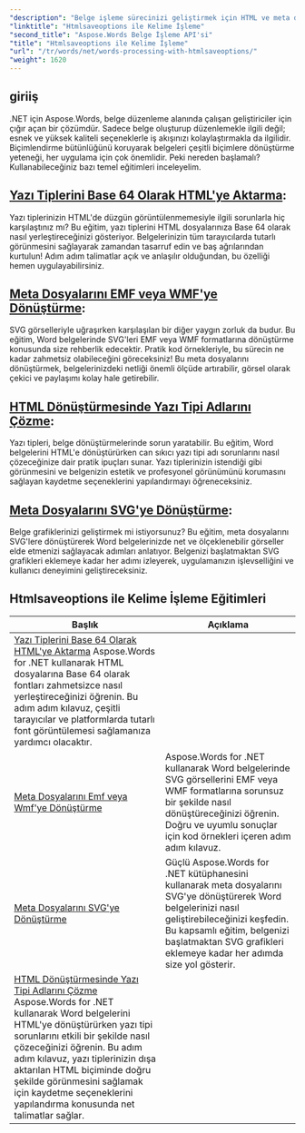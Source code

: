 ```yaml
---
"description": "Belge işleme sürecinizi geliştirmek için HTML ve meta dosyası dönüşümünü kapsayan adım adım eğitimlerimizle Aspose.Words for .NET'in gücünü ortaya çıkarın."
"linktitle": "Htmlsaveoptions ile Kelime İşleme"
"second_title": "Aspose.Words Belge İşleme API'si"
"title": "Htmlsaveoptions ile Kelime İşleme"
"url": "/tr/words/net/words-processing-with-htmlsaveoptions/"
"weight": 1620
---
```


## giriiş

.NET için Aspose.Words, belge düzenleme alanında çalışan geliştiriciler için çığır açan bir çözümdür. Sadece belge oluşturup düzenlemekle ilgili değil; esnek ve yüksek kaliteli seçeneklerle iş akışınızı kolaylaştırmakla da ilgilidir. Biçimlendirme bütünlüğünü koruyarak belgeleri çeşitli biçimlere dönüştürme yeteneği, her uygulama için çok önemlidir. Peki nereden başlamalı? Kullanabileceğiniz bazı temel eğitimleri inceleyelim.


## [Yazı Tiplerini Base 64 Olarak HTML'ye Aktarma](./export-fonts-as-base-64-to-html/):
Yazı tiplerinizin HTML'de düzgün görüntülenmemesiyle ilgili sorunlarla hiç karşılaştınız mı? Bu eğitim, yazı tiplerini HTML dosyalarınıza Base 64 olarak nasıl yerleştireceğinizi gösteriyor. Belgelerinizin tüm tarayıcılarda tutarlı görünmesini sağlayarak zamandan tasarruf edin ve baş ağrılarından kurtulun! Adım adım talimatlar açık ve anlaşılır olduğundan, bu özelliği hemen uygulayabilirsiniz. 

## [Meta Dosyalarını EMF veya WMF'ye Dönüştürme](./converting-metafiles-to-emf-or-wmf/):
SVG görselleriyle uğraşırken karşılaşılan bir diğer yaygın zorluk da budur. Bu eğitim, Word belgelerinde SVG'leri EMF veya WMF formatlarına dönüştürme konusunda size rehberlik edecektir. Pratik kod örnekleriyle, bu sürecin ne kadar zahmetsiz olabileceğini göreceksiniz! Bu meta dosyalarını dönüştürmek, belgelerinizdeki netliği önemli ölçüde artırabilir, görsel olarak çekici ve paylaşımı kolay hale getirebilir.

## [HTML Dönüştürmesinde Yazı Tipi Adlarını Çözme](./resolve-font-names-in-html-conversion/):
Yazı tipleri, belge dönüştürmelerinde sorun yaratabilir. Bu eğitim, Word belgelerini HTML'e dönüştürürken can sıkıcı yazı tipi adı sorunlarını nasıl çözeceğinize dair pratik ipuçları sunar. Yazı tiplerinizin istendiği gibi görünmesini ve belgenizin estetik ve profesyonel görünümünü korumasını sağlayan kaydetme seçeneklerini yapılandırmayı öğreneceksiniz.

## [Meta Dosyalarını SVG'ye Dönüştürme](./converting-metafiles-to-svg/):
Belge grafiklerinizi geliştirmek mi istiyorsunuz? Bu eğitim, meta dosyalarını SVG'lere dönüştürerek Word belgelerinizde net ve ölçeklenebilir görseller elde etmenizi sağlayacak adımları anlatıyor. Belgenizi başlatmaktan SVG grafikleri eklemeye kadar her adımı izleyerek, uygulamanızın işlevselliğini ve kullanıcı deneyimini geliştireceksiniz.

 ## Htmlsaveoptions ile Kelime İşleme Eğitimleri
| Başlık | Açıklama |
| --- | --- |
| [Yazı Tiplerini Base 64 Olarak HTML'ye Aktarma](./export-fonts-as-base-64-to-html/) Aspose.Words for .NET kullanarak HTML dosyalarına Base 64 olarak fontları zahmetsizce nasıl yerleştireceğinizi öğrenin. Bu adım adım kılavuz, çeşitli tarayıcılar ve platformlarda tutarlı font görüntülemesi sağlamanıza yardımcı olacaktır.
| [Meta Dosyalarını Emf veya Wmf'ye Dönüştürme](./converting-metafiles-to-emf-or-wmf/) | Aspose.Words for .NET kullanarak Word belgelerinde SVG görsellerini EMF veya WMF formatlarına sorunsuz bir şekilde nasıl dönüştüreceğinizi öğrenin. Doğru ve uyumlu sonuçlar için kod örnekleri içeren adım adım kılavuz.
| [Meta Dosyalarını SVG'ye Dönüştürme](./converting-metafiles-to-svg/) | Güçlü Aspose.Words for .NET kütüphanesini kullanarak meta dosyalarını SVG'ye dönüştürerek Word belgelerinizi nasıl geliştirebileceğinizi keşfedin. Bu kapsamlı eğitim, belgenizi başlatmaktan SVG grafikleri eklemeye kadar her adımda size yol gösterir.
| [HTML Dönüştürmesinde Yazı Tipi Adlarını Çözme](./resolve-font-names-in-html-conversion/) Aspose.Words for .NET kullanarak Word belgelerini HTML'ye dönüştürürken yazı tipi sorunlarını etkili bir şekilde nasıl çözeceğinizi öğrenin. Bu adım adım kılavuz, yazı tiplerinizin dışa aktarılan HTML biçiminde doğru şekilde görünmesini sağlamak için kaydetme seçeneklerini yapılandırma konusunda net talimatlar sağlar.